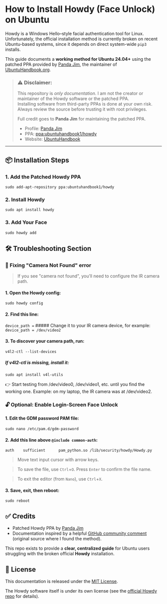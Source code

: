 # How to Install Howdy (Face Unlock) on Ubuntu

Howdy is a Windows Hello–style facial authentication tool for Linux.  
Unfortunately, the official installation method is currently broken on recent Ubuntu-based systems, since it depends on direct system-wide `pip3` installs.  

This guide documents a **working method for Ubuntu 24.04+** using the patched PPA provided by [Panda Jim](https://launchpad.net/~ubuntuhandbook1), the maintainer of [UbuntuHandbook.org](https://ubuntuhandbook.org/).  

> ### ⚠️ Disclaimer:
> 
> This repository is *only documentation*. I am not the creator or maintainer of the Howdy software or the patched PPA.  
> Installing software from third-party PPAs is done at your own risk. Always review the source before trusting it with root privileges.  
>
> Full credit goes to **Panda Jim** for maintaining the patched PPA.  
> - Profile: [Panda Jim](https://launchpad.net/~ubuntuhandbook1)  
> - PPA: [ppa:ubuntuhandbook1/howdy](https://launchpad.net/~ubuntuhandbook1/+archive/ubuntu/howdy)  
> - Website: [UbuntuHandbook](https://ubuntuhandbook.org/)

---

## 📦 Installation Steps

### 1. Add the Patched Howdy PPA
```
sudo add-apt-repository ppa:ubuntuhandbook1/howdy
```


### 2. Install Howdy
```
sudo apt install howdy
```


### 3. Add Your Face
```
sudo howdy add
```



## 🛠️ Troubleshooting Section 

### 🔧 Fixing **"Camera Not Found"** error

> If you see "camera not found", you’ll need to configure the IR camera path.

  #### 1. Open the Howdy config:
  ```
sudo howdy config
```


  #### 2. Find this line:
  ``` device_path = ```
    ##### Change it to your IR camera device, for example:
  ``` device_path = /dev/video2 ```

  
  #### 3. To discover your camera path, run:
  ```
v4l2-ctl --list-devices
```


  ##### If v4l2-ctl is missing, install it:
  ```
sudo apt install v4l-utils
```
  👉 Start testing from /dev/video0, /dev/video1, etc. until you find the working one.
  Example: on my laptop, the IR camera was at /dev/video2.



### 🔓 Optional: Enable Login-Screen Face Unlock

  #### 1. Edit the GDM password PAM file:
```
sudo nano /etc/pam.d/gdm-password
```


  #### 2. Add this line above `@include common-auth`:
  ``` auth    sufficient      pam_python.so /lib/security/howdy/Howdy.py ```
  > Move text input cursor with arrow keys.

  > To save the file, use ```Ctrl```+```O```. Press ```Enter``` to confirm the file name.

  > To exit the editor (from ```Nano```), use ```Ctrl```+```X```.


  #### 3. Save, exit, then reboot:
  ```
sudo reboot
```



## ✅ Credits

* Patched Howdy PPA by [Panda Jim](https://launchpad.net/~ubuntuhandbook1)
* Documentation inspired by a helpful [GitHub community comment](https://github.com/boltgolt/howdy/issues/1021#issuecomment-2996859175) (original source where I found the method).

This repo exists to provide a **clear, centralized guide** for Ubuntu users struggling with the broken official **Howdy** installation.

## 📜 License

This documentation is released under the [MIT License](https://opensource.org/licenses/MIT).

The Howdy software itself is under its own license (see the [official Howdy repo](https://github.com/boltgolt/howdy) for details).
